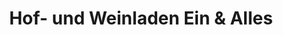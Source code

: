 ---
title: "Hof- und Weinladen Ein & Alles"
url: /otzberg/hof-und-weinladen-ein-und-alles/
shop: Hofladen
---